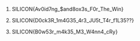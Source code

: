 1. SILICON{Av0id7ng_$and8ox3s_F0r_The_Win}

2. SILICON{D0ck3R_1m4G35_4r3_JU5t_T4r_f1L35??}

3. SILICON{B0w53r_m4k35_M3_W4nn4_cRy}